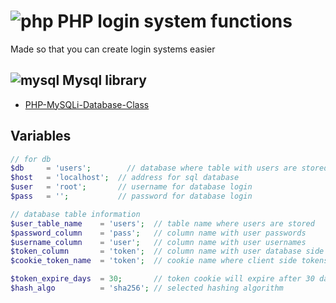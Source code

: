 # ![php](https://user-images.githubusercontent.com/58330666/236512957-6a25312e-4f0f-4ab4-b283-96f0fbd95a07.png) PHP login system functions
Made so that you can create login systems easier

## ![mysql](https://user-images.githubusercontent.com/58330666/236517594-499413fd-88a0-4509-a268-125cf0e9a22a.png) Mysql library
* [PHP-MySQLi-Database-Class](https://github.com/ThingEngineer/PHP-MySQLi-Database-Class)

## Variables
```php
// for db
$db     = 'users';        // database where table with users are stored
$host   = 'localhost';  // address for sql database
$user   = 'root';       // username for database login
$pass   = '';           // password for database login

// database table information
$user_table_name    = 'users';  // table name where users are stored
$password_column    = 'pass';   // column name with user passwords
$username_column    = 'user';   // column name with user usernames
$token_column       = 'token';  // column name with user database side tokens
$cookie_token_name  = 'token';  // cookie name where client side tokens will be stored

$token_expire_days  = 30;       // token cookie will expire after 30 days
$hash_algo          = 'sha256'; // selected hashing algorithm
```

